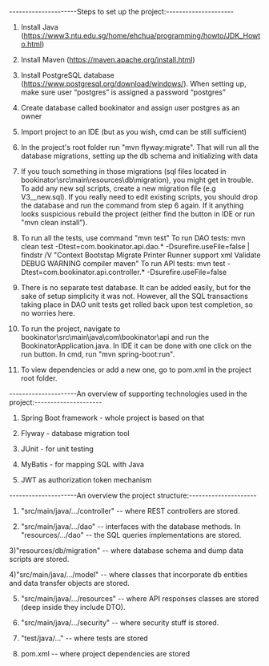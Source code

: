 ---------------------Steps to set up the project:---------------------


1) Install Java (https://www3.ntu.edu.sg/home/ehchua/programming/howto/JDK_Howto.html)

2) Install Maven (https://maven.apache.org/install.html)

3) Install PostgreSQL database (https://www.postgresql.org/download/windows/). When setting up, make sure user
   “postgres” is assigned a password “postgres”

4) Create database called bookinator and assign user postgres as an owner

5) Import project to an IDE (but as you wish, cmd can be still sufficient)

6) In the project's root folder run "mvn flyway:migrate".
   That will run all the database migrations, setting up the db schema and initializing with data

7) If you touch something in those migrations (sql files located in bookinator\src\main\resources\db\migration),
   you might get in trouble. To add any new sql scripts, create a new migration file (e.g V3__new.sql).
   If you really need to edit existing scripts, you should drop the database and run the command from step 6 again.
   If it anything looks suspicious rebuild the project (either find the button in IDE or run "mvn clean install").

7) To run all the tests, use command "mvn test"
    To run DAO tests:
        mvn clean test -Dtest=com.bookinator.api.dao.* -Dsurefire.useFile=false | findstr /V "Context Bootstap Migrate Printer Runner support xml Validate DEBUG WARNING compiler maven"
    To run API tests:
        mvn test -Dtest=com.bookinator.api.controller.* -Dsurefire.useFile=false

8) There is no separate test database. It can be added easily, but for the sake of setup simplicity it was not.
   However, all the SQL transactions taking place in DAO unit tests get rolled back upon test completion,
   so no worries here.

9) To run the project, navigate to bookinator\src\main\java\com\bookinator\api and run the BookinatorApplication.java.
   In IDE it can be done with one click on the run button. In cmd, run "mvn spring-boot:run".

10) To view dependencies or add a new one, go to pom.xml in the project root folder.


---------------------An overview of supporting technologies used in the project:---------------------


1) Spring Boot framework - whole project is based on that

2) Flyway - database migration tool

3) JUnit - for unit testing

4) MyBatis - for mapping SQL with Java

5) JWT as authorization token mechanism

---------------------An overview the project structure:---------------------

1) "src/main/java/.../controller" -- where REST controllers are stored.

2) "src/main/java/.../dao" -- interfaces with the database methods.
In "resources/.../dao" -- the SQL queries implementations are stored.

3)"resources/db/migration" -- where database schema and dump data scripts are stored.

4)"src/main/java/.../model" -- where classes that incorporate db entities and data transfer objects are stored.

5) "src/main/java/.../resources" -- where API responses classes are stored (deep inside they include DTO).

6) "src/main/java/.../security" -- where security stuff is stored.

7) "test/java/..." -- where tests are stored

8) pom.xml -- where project dependencies are stored